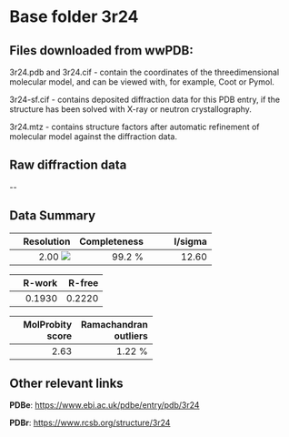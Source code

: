 # Base folder 3r24

## Files downloaded from wwPDB:

3r24.pdb and 3r24.cif - contain the coordinates of the threedimensional molecular model, and can be viewed with, for example, Coot or Pymol.

3r24-sf.cif - contains deposited diffraction data for this PDB entry, if the structure has been solved with X-ray or neutron crystallography.

3r24.mtz - contains structure factors after automatic refinement of molecular model against the diffraction data.

## Raw diffraction data

--<br> 

## Data Summary
|   | Resolution | Completeness| I/sigma |
|---|-------------:|----------------:|--------------:|
|   |2.00 <img src="https://latex.codecogs.com/svg.latex?{\mbox{\normalfont\AA}}"/>|99.2  %|<img width=50/>12.60|

|   | **R-work**| **R-free**   
|---|-------------:|----------------:|           
||0.1930|0.2220|

|   |**MolProbity<br>score**| **Ramachandran<br>outliers** 
|---|-------------:|----------------:|
||2.63|1.22 %|

## Other relevant links 
**PDBe**:  https://www.ebi.ac.uk/pdbe/entry/pdb/3r24
 
**PDBr**: https://www.rcsb.org/structure/3r24 

